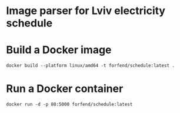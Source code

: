 # Image parser for Lviv electricity schedule

# Build a Docker image

```
docker build --platform linux/amd64 -t forfend/schedule:latest .
```

# Run a Docker container

```
docker run -d -p 80:5000 forfend/schedule:latest
```
